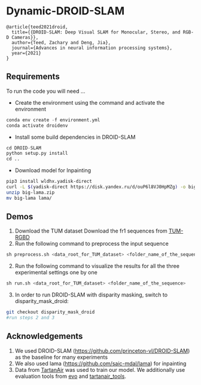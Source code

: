 # Dynamic-DROID-SLAM

```
@article{teed2021droid,
  title={{DROID-SLAM: Deep Visual SLAM for Monocular, Stereo, and RGB-D Cameras}},
  author={Teed, Zachary and Deng, Jia},
  journal={Advances in neural information processing systems},
  year={2021}
}
```


## Requirements

To run the code you will need ...
* Create the environment using the command and activate the environment
```Python
conda env create -f environment.yml
conda activate droidenv
```
* Install some build dependencies in DROID-SLAM
```Python
cd DROID-SLAM
python setup.py install
cd ..
```
* Download model for Inpainting
```Bash
pip3 install wldhx.yadisk-direct
curl -L $(yadisk-direct https://disk.yandex.ru/d/ouP6l8VJ0HpMZg) -o big-lama.zip
unzip big-lama.zip
mv big-lama lama/
```


## Demos

1. Download the TUM dataset Download the fr1 sequences from [TUM-RGBD](https://vision.in.tum.de/data/datasets/rgbd-dataset/download)
2. Run the following command to preprocess the input sequence
```Python
sh preprocess.sh <data_root_for_TUM_dataset> <folder_name_of_the_sequence>
```

2. Run the following command to visualize the results for all the three experimental settings one by one
```Python
sh run.sh <data_root_for_TUM_dataset> <folder_name_of_the_sequence>
```

3. In order to run DROID-SLAM with disparity masking, switch to disparity_mask_droid:
```Bash
git checkout disparity_mask_droid
#run steps 2 and 3
```

## Acknowledgements
1. We used DROID-SLAM (https://github.com/princeton-vl/DROID-SLAM) as the baseline for many experiments
2. We also used lama (https://github.com/saic-mdal/lama) for inpainting
3. Data from [TartanAir](https://theairlab.org/tartanair-dataset/) was used to train our model. We additionally use evaluation tools from [evo](https://github.com/MichaelGrupp/evo) and [tartanair_tools](https://github.com/castacks/tartanair_tools).
